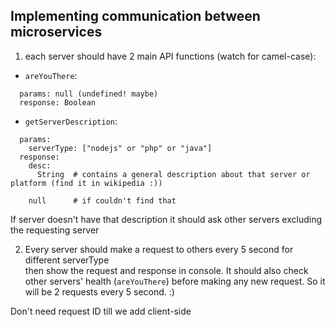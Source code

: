 ## Implementing communication between microservices

1. each server should have 2 main API functions (watch for camel-case):  
  - `areYouThere`:  
  ```livescript
    params: null (undefined! maybe)  
    response: Boolean
  ```
  - `getServerDescription`:  
  ```livescript
    params:   
      serverType: ["nodejs" or "php" or "java"]  
    response:   
      desc: 
        String  # contains a general description about that server or platform (find it in wikipedia :))  
      
      null      # if couldn't find that
  ```
  
  If server doesn't have that description it should ask other servers excluding the requesting server
  
2. Every server should make a request to others every 5 second for different serverType  
   then show the request and response in console.
   It should also check other servers' health (`areYouThere`) before making any new request.
   So it will be 2 requests every 5 second. :)

Don't need request ID till we add client-side
